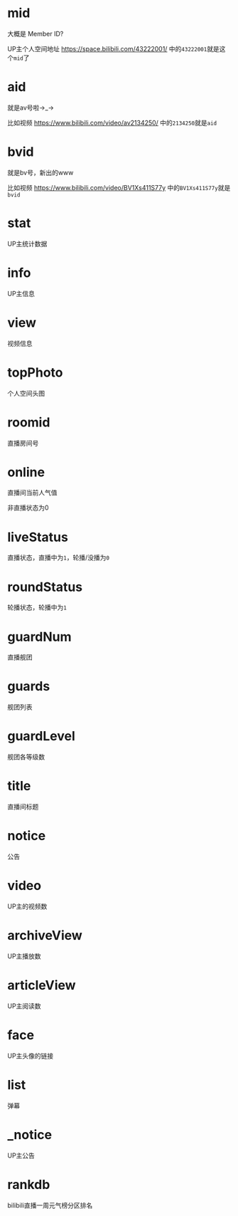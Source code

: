 # mid

大概是 Member ID?

UP主个人空间地址 <https://space.bilibili.com/43222001/> 中的`43222001`就是这个`mid`了

# aid

就是av号啦→\_→

比如视频 <https://www.bilibili.com/video/av2134250/> 中的`2134250`就是`aid`

# bvid

就是bv号，新出的www

比如视频 <https://www.bilibili.com/video/BV1Xs411S77y> 中的`BV1Xs411S77y`就是`bvid`

# stat

UP主统计数据

# info

UP主信息

# view

视频信息

# topPhoto

个人空间头图

# roomid

直播房间号

# online

直播间当前人气值

非直播状态为0

# liveStatus

直播状态，直播中为`1`，轮播/没播为`0`

# roundStatus

轮播状态，轮播中为`1`

# guardNum

直播舰团

# guards

舰团列表

# guardLevel

舰团各等级数

# title

直播间标题

# notice

公告

# video

UP主的视频数

# archiveView

UP主播放数

# articleView

UP主阅读数

# face

UP主头像的链接

# list

弹幕

# _notice

UP主公告

# rankdb

bilibili直播一周元气榜分区排名
